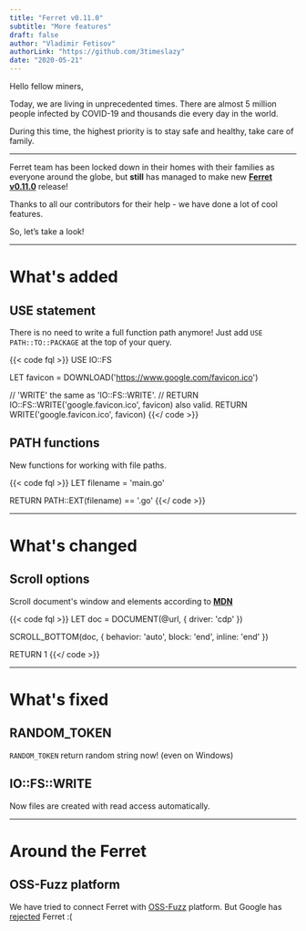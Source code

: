 ```yaml
---
title: "Ferret v0.11.0"
subtitle: "More features"
draft: false
author: "Vladimir Fetisov"
authorLink: "https://github.com/3timeslazy"
date: "2020-05-21"
---
```


Hello fellow miners,

Today, we are living in unprecedented times. There are almost 5 million people infected by COVID-19 and thousands die every day in the world. 

During this time, the highest priority is to stay safe and healthy, take care of family.

---

Ferret team has been locked down in their homes with their families as everyone around the globe, but **still** has managed to make new **[Ferret v0.11.0](https://github.com/MontFerret/ferret/releases/tag/v0.11.0)** release!

Thanks to all our contributors for their help - we have done a lot of cool features.

So, let’s take a look!

---

# What's added
## USE statement
There is no need to write a full function path anymore! Just add ``USE PATH::TO::PACKAGE`` at the top of your query.
 
{{< code fql >}}
USE IO::FS

LET favicon = DOWNLOAD('https://www.google.com/favicon.ico')

// 'WRITE' the same as 'IO::FS::WRITE'.
// RETURN IO::FS::WRITE('google.favicon.ico', favicon) also valid.
RETURN WRITE('google.favicon.ico', favicon)
{{</ code >}}

## PATH functions
New functions for working with file paths.

{{< code fql >}}
LET filename = 'main.go'

RETURN PATH::EXT(filename) == '.go'
{{</ code >}}

---

# What's changed
## Scroll options
Scroll document's window and elements according to **[MDN](https://developer.mozilla.org/en-US/docs/Web/API/Element/scrollIntoView)**

{{< code fql >}}
LET doc = DOCUMENT(@url, { driver: 'cdp' })

SCROLL_BOTTOM(doc, {
    behavior: 'auto',
    block: 'end',
    inline: 'end'
})

RETURN 1
{{</ code >}}

---

# What's fixed
## RANDOM_TOKEN
``RANDOM_TOKEN`` return random string now! (even on Windows)

## IO::FS::WRITE
Now files are created with read access automatically.

---
# Around the Ferret
## OSS-Fuzz platform
We have tried to connect Ferret with [OSS-Fuzz](https://github.com/google/oss-fuzz) platform. But Google has [rejected](https://github.com/google/oss-fuzz/pull/3782) Ferret :(
